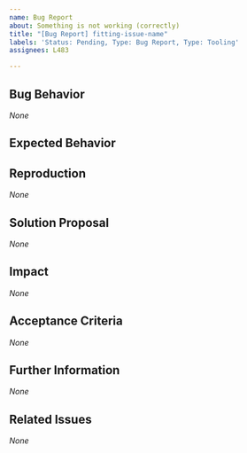 ```yaml
---
name: Bug Report
about: Something is not working (correctly)
title: "[Bug Report] fitting-issue-name"
labels: 'Status: Pending, Type: Bug Report, Type: Tooling'
assignees: L483

---
```


<!--
How to use this template:
The issue name has to be written in kebap-case.
Keep all of the text encapsulated in comments, even though it will not be rendered.
Only add text in the places that are filled with *None* default and replace *None* with your text.
-->

## Bug Behavior
<!-- describe the bug behavior as detailed as possible -->
*None*

## Expected Behavior
<!-- describe how you expected the program to behave as detailed as possible -->

## Reproduction
<!-- describe how to reproduce the bug step-by-step as detailed as possible by using an ordered list -->
*None*

## Solution Proposal
<!-- describe the solution you have in mind as detailed as possible, in case you know a fix -->
*None*

## Impact
<!-- describe potential side effects of your solution proposal that can cause follow-up issues to the best of your knowledge -->
*None*

## Acceptance Criteria
<!-- specify the acceptance criteria as a task list with one or more entries: https://docs.github.com/en/get-started/writing-on-github/working-with-advanced-formatting/about-task-lists -->
*None*

## Further Information
<!-- add additional helpful, issue related information such as links, screenshots, sketches, your own considerations and thoughts, etc. - system information would be particularly useful (device, operating system, browser, version, ...) -->
*None*

## Related Issues
<!-- add a bullet point list of other related issues in case there are any, the issue(s) (if it/they can be narrowed down) that introduced the bug would be particularly useful -->
*None*

<!--
Label usage:
- select any number of fitting labels with a "Flag: " prefix
- select any number of fitting labels with a "For: " prefix
- select EXACTLY ONE label with a "Priority: " prefix
- select EXACTLY ONE label with a "Scope: " prefix
- do not add, change or remove any label with a "Status: " or "Type: " prefix

Look at the label descriptions to get a better understanding of them and pick the most fitting.
If more than one "Type: " label fits the issue, it is a good indicator that the issue mixes concerns.
The issue should then be split into multiple issues in a way that each new issue falls EXACTLY INTO ONE category.
-->
